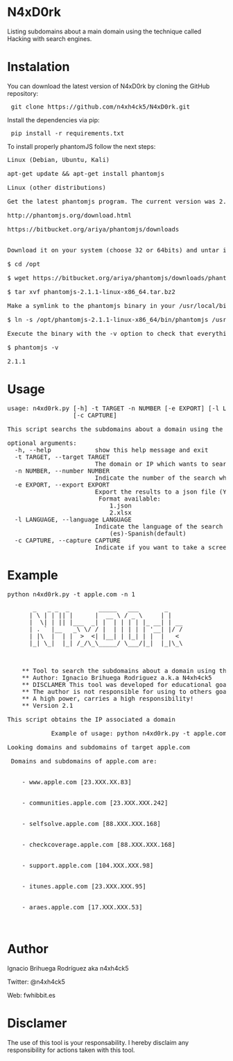 # N4xD0rk

Listing subdomains about a main domain using the technique called Hacking with search engines.

# Instalation

You can download the latest version of N4xD0rk by cloning the GitHub repository:

<pre> git clone https://github.com/n4xh4ck5/N4xD0rk.git</pre>

Install the dependencies via pip:

<pre> pip install -r requirements.txt </pre>

To install properly phantomJS follow the next steps:

<pre>
Linux (Debian, Ubuntu, Kali)

apt-get update && apt-get install phantomjs

Linux (other distributions)

Get the latest phantomjs program. The current version was 2.1.1 at the time of writing this tutorial.

http://phantomjs.org/download.html

https://bitbucket.org/ariya/phantomjs/downloads


Download it on your system (choose 32 or 64bits) and untar it wherever you want, let's say /opt

$ cd /opt

$ wget https://bitbucket.org/ariya/phantomjs/downloads/phantomjs-2.1.1-linux-x86_64.tar.bz2

$ tar xvf phantomjs-2.1.1-linux-x86_64.tar.bz2

Make a symlink to the phantomjs binary in your /usr/local/bin directory

$ ln -s /opt/phantomjs-2.1.1-linux-x86_64/bin/phantomjs /usr/local/bin/phantomjs

Execute the binary with the -v option to check that everything works

$ phantomjs -v

2.1.1</pre>

# Usage

<pre>usage: n4xd0rk.py [-h] -t TARGET -n NUMBER [-e EXPORT] [-l LANGUAGE]
                  [-c CAPTURE]

This script searchs the subdomains about a domain using the results indexed of Google and Bing search.

optional arguments:
  -h, --help            show this help message and exit
  -t TARGET, --target TARGET
                        The domain or IP which wants to search.
  -n NUMBER, --number NUMBER
                        Indicate the number of the search which you want to do.
  -e EXPORT, --export EXPORT
                        Export the results to a json file (Y/N)
                         Format available:
                        	1.json
                        	2.xlsx
  -l LANGUAGE, --language LANGUAGE
                        Indicate the language of the search
                        	(es)-Spanish(default)
  -c CAPTURE, --capture CAPTURE
                        Indicate if you want to take a screenshot of each web (y/n)
</pre>

# Example
<pre>
python n4xd0rk.py -t apple.com -n 1

	   _   _ _  _        _____   ___       _ 
	  | \ | | || |      |  __ \ / _ \     | |
	  |  \| | || |___  _| |  | | | | |_ __| | __
	  | . ` |__   _\ \/ / |  | | | | | '__| |/ /
	  | |\  |  | |  >  <| |__| | |_| | |  |   < 
	  |_| \_|  |_| /_/\_\_____/ \___/|_|  |_|\_\  



	** Tool to search the subdomains about a domain using the results indexed of Google and Bing search
    ** Author: Ignacio Brihuega Rodriguez a.k.a N4xh4ck5
    ** DISCLAMER This tool was developed for educational goals. 
    ** The author is not responsible for using to others goals.
    ** A high power, carries a high responsibility!
    ** Version 2.1
 
This script obtains the IP associated a domain

 			Example of usage: python n4xd0rk.py -t apple.com -n 5 

Looking domains and subdomains of target apple.com

 Domains and subdomains of apple.com are:


	- www.apple.com [23.XXX.XX.83]


	- communities.apple.com [23.XXX.XXX.242]


	- selfsolve.apple.com [88.XXX.XXX.168]


	- checkcoverage.apple.com [88.XXX.XXX.168]


	- support.apple.com [104.XXX.XXX.98]


	- itunes.apple.com [23.XXX.XXX.95]


	- araes.apple.com [17.XXX.XXX.53]
  
  </pre>

# Author

Ignacio Brihuega Rodríguez aka n4xh4ck5

Twitter:  @n4xh4ck5

Web: fwhibbit.es

# Disclamer

The use of this tool is your responsability. I hereby disclaim any responsibility for actions taken with this tool.
